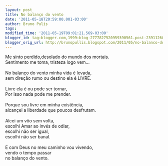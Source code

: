 ```yaml
---
layout: post
title: No balanço do vento
date: '2011-05-18T20:59:00.001-03:00'
author: Bruno Pulis
tags: 
modified_time: '2011-05-19T09:01:21.569-03:00'
blogger_id: tag:blogger.com,1999:blog-2777827520959390561.post-2391126039105280302
blogger_orig_url: http://brunopullis.blogspot.com/2011/05/no-balanco-do-vento.html
---
```


Me sinto perdido,desolado do mundo dos mortais.<br />Sentimento me toma, tristeza logo vem...<br /><br />No balanço do vento minha vida é levada,<br />sem direção rumo ou destino ela é LIVRE.<br /><br />Livre ela é ou pode ser tornar,<br />Por isso nada pode me prender.<br /><br />Porque sou livre em minha existência,<br />alcançei a liberdade que poucos desfrutam.<br /><br />Alcei um vôo sem volta,<br />escolhi Amar ao invés de odiar,<br />escolhi não ser igual,<br />escolhi não ser banal.<br /><br />E com Deus no meu caminho vou vivendo,<br />vendo o tempo passar <br />no balanço do vento.
